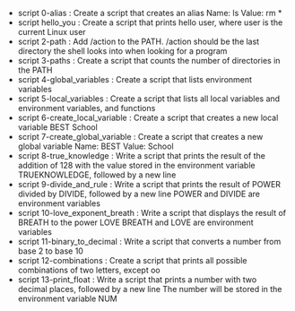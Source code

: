 - script 0-alias : Create a script that creates an alias  Name: ls Value: rm *
- script  hello_you : Create a script that prints hello user, where user is the current Linux user
- script 2-path : Add /action to the PATH. /action should be the last directory the shell looks into when looking for a program
- script 3-paths : Create a script that counts the number of directories in the PATH
- script 4-global_variables : Create a script that lists environment variables
- script 5-local_variables : Create a script that lists all local variables and environment variables, and functions
- script 6-create_local_variable : Create a script that creates a new local variable BEST School
- script 7-create_global_variable : Create a script that creates a new global variable Name: BEST Value: School
- script 8-true_knowledge : Write a script that prints the result of the addition of 128 with the value stored in the environment variable TRUEKNOWLEDGE, followed by a new line
- script 9-divide_and_rule : Write a script that prints the result of POWER divided by DIVIDE, followed by a new line POWER and DIVIDE are environment variables
- script 10-love_exponent_breath : Write a script that displays the result of BREATH to the power LOVE BREATH and LOVE are environment variables
- script 11-binary_to_decimal : Write a script that converts a number from base 2 to base 10
- script 12-combinations : Create a script that prints all possible combinations of two letters, except oo
- script 13-print_float : Write a script that prints a number with two decimal places, followed by a new line
The number will be stored in the environment variable NUM
